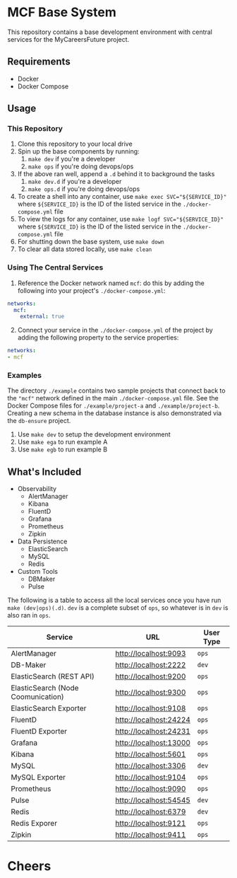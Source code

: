 # MCF Base System
This repository contains a base development environment with central services for the MyCareersFuture project.

## Requirements

- Docker
- Docker Compose

## Usage

### This Repository
1. Clone this repository to your local drive
1. Spin up the base components by running:
    1. `make dev` if you're a developer
    1. `make ops` if you're doing devops/ops
1. If the above ran well, append a `.d` behind it to background the tasks
    1. `make dev.d` if you're a developer
    1. `make ops.d` if you're doing devops/ops
1. To create a shell into any container, use `make exec SVC="${SERVICE_ID}"` where `${SERVICE_ID}` is the ID of the listed service in the `./docker-compose.yml` file
1. To view the logs for any container,  use `make logf SVC="${SERVICE_ID}"` where `${SERVICE_ID}` is the ID of the listed service in the `./docker-compose.yml` file
1. For shutting down the base system, use `make down`
1. To clear all data stored locally, use `make clean`

### Using The Central Services
1. Reference the Docker network named `mcf`: do this by adding the following into your project's `./docker-compose.yml`:
```yaml
networks:
  mcf:
    external: true
```
2. Connect your service in the `./docker-compose.yml` of the project by adding the following property to the service properties:
  ```yaml
  networks:
  - mcf
  ```

### Examples
The directory `./example` contains two sample projects that connect back to the `"mcf"` network defined in the main `./docker-compose.yml` file. See the Docker Compose files for `./example/project-a` and `./example/project-b`. Creating a new schema in the database instance is also demonstrated via the `db-ensure` project.

1. Use `make dev` to setup the development environment
1. Use `make ega` to run example A
1. Use `make egb` to run example B

## What's Included

- Observability
  - AlertManager
  - Kibana
  - FluentD
  - Grafana
  - Prometheus
  - Zipkin
- Data Persistence
  - ElasticSearch
  - MySQL
  - Redis
- Custom Tools
  - DBMaker
  - Pulse

The following is a table to access all the local services once you have run `make (dev|ops)(.d)`. `dev` is a complete subset of `ops`, so whatever is in `dev` is also ran in `ops`.

| Service | URL | User Type |
| --- | --- | --- |
| AlertManager | [http://localhost:9093](http://localhost:9093) | `ops` |
| DB-Maker | [http://localhost:2222](http://localhost:2222) | `dev` |
| ElasticSearch (REST API) | [http://localhost:9200](http://localhost:9200) | `ops` |
| ElasticSearch (Node Coomunication) | [http://localhost:9300](http://localhost:9300) | `ops` |
| ElasticSearch Exporter | [http://localhost:9108](http://localhost:9108) | `ops` |
| FluentD | [http://localhost:24224](http://localhost:24224) | `ops` |
| FluentD Exporter | [http://localhost:24231](http://localhost:24231) | `ops` |
| Grafana | [http://localhost:13000](http://localhost:13000) | `ops` |
| Kibana | [http://localhost:5601](http://localhost:5601) | `ops` |
| MySQL | [http://localhost:3306](http://localhost:3306) | `dev` |
| MySQL Exporter | [http://localhost:9104](http://localhost:9104) | `ops` |
| Prometheus | [http://localhost:9090](http://localhost:9090) | `ops` |
| Pulse | [http://localhost:54545](http://localhost:54545) | `dev` |
| Redis | [http://localhost:6379](http://localhost:6379) | `dev` |
| Redis Exporer | [http://localhost:9121](http://localhost:9121) | `ops` |
| Zipkin | [http://localhost:9411](http://localhost:9411) | `ops` |

# Cheers
